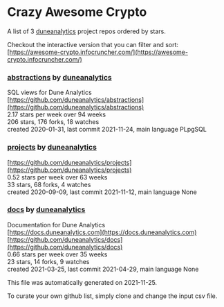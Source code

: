 # Crazy Awesome Crypto
A list of 3 [duneanalytics](https://github.com/duneanalytics) project repos ordered by stars.  

Checkout the interactive version that you can filter and sort: 
[https://awesome-crypto.infocruncher.com/](https://awesome-crypto.infocruncher.com/)  


### [abstractions](https://github.com/duneanalytics/abstractions) by [duneanalytics](https://github.com/duneanalytics)  
SQL views for Dune Analytics  
[https://github.com/duneanalytics/abstractions](https://github.com/duneanalytics/abstractions)  
2.17 stars per week over 94 weeks  
206 stars, 176 forks, 18 watches  
created 2020-01-31, last commit 2021-11-24, main language PLpgSQL  


### [projects](https://github.com/duneanalytics/projects) by [duneanalytics](https://github.com/duneanalytics)  
  
[https://github.com/duneanalytics/projects](https://github.com/duneanalytics/projects)  
0.52 stars per week over 63 weeks  
33 stars, 68 forks, 4 watches  
created 2020-09-09, last commit 2021-11-12, main language None  


### [docs](https://github.com/duneanalytics/docs) by [duneanalytics](https://github.com/duneanalytics)  
Documentation for Dune Analytics  
[https://docs.duneanalytics.com](https://docs.duneanalytics.com)  
[https://github.com/duneanalytics/docs](https://github.com/duneanalytics/docs)  
0.66 stars per week over 35 weeks  
23 stars, 14 forks, 9 watches  
created 2021-03-25, last commit 2021-04-29, main language None  


This file was automatically generated on 2021-11-25.  

To curate your own github list, simply clone and change the input csv file.  